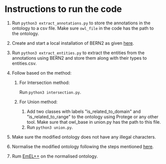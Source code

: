# Instructions to run the code

1. Run `python3 extract_annotations.py` to store the annotations in the ontology to a csv file. Make sure `owl_file` in the code has the path to the ontology.
2. Create and start a local installation of BERN2 as given [here](http://bern2.korea.ac.kr/documentation).
3. Run `python3 extract_entities.py` to extract the entities from the annotations using BERN2 and store them along with their types to entities.csv.
4. Follow based on the method:
    1. For Intersection method:
        
        Run `python3 intersection.py`.
        
    2. For Union method:
        1. Add two classes with labels "is_related_to_domain" and "is_related_to_range" to the ontology using Protege or any other tool. Make sure that owl_base in union.py has the path to this file.
        2. Run `python3 union.py`.

5. Make sure the modified ontology does not have any illegal characters.

6. Normalise the modified ontology following the steps mentioned [here](https://github.com/bio-ontology-research-group/el-embeddings).

7. Rum [EmEL++](https://github.com/kracr/EmELpp/tree/master) on the normalised ontology.